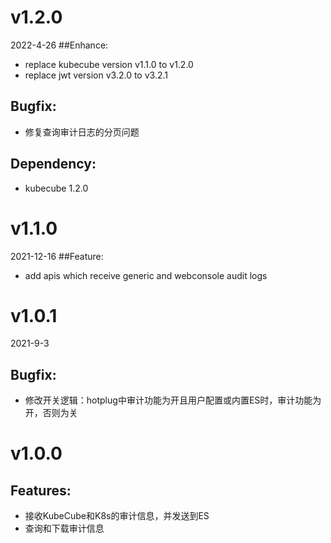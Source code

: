 # v1.2.0
2022-4-26
##Enhance:
- replace kubecube version v1.1.0 to v1.2.0
- replace jwt version v3.2.0 to v3.2.1
## Bugfix:
- 修复查询审计日志的分页问题
## Dependency:
- kubecube 1.2.0

# v1.1.0
2021-12-16
##Feature: 
- add apis which receive generic and webconsole audit logs

# v1.0.1
2021-9-3
## Bugfix:
- 修改开关逻辑：hotplug中审计功能为开且用户配置或内置ES时，审计功能为开，否则为关

# v1.0.0
## Features:
- 接收KubeCube和K8s的审计信息，并发送到ES
- 查询和下载审计信息